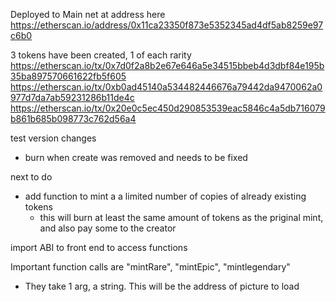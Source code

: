 Deployed to Main net at address here
https://etherscan.io/address/0x11ca23350f873e5352345ad4df5ab8259e97c6b0

3 tokens have been created, 1 of each rarity
https://etherscan.io/tx/0x7d0f2a8b2e67e646a5e34515bbeb4d3dbf84e195b35ba897570661622fb5f605
https://etherscan.io/tx/0xb0ad45140a534482446676a79442da9470062a0977d7da7ab59231286b11de4c
https://etherscan.io/tx/0x20e0c5ec450d290853539eac5846c4a5db716079b861b685b098773c762d56a4



test version changes
- burn when create was removed and needs to be fixed



next to do
- add function to mint a a limited number of copies of already existing tokens
    - this will burn at least the same amount of tokens as the priginal mint, and also pay some to the creator



import ABI to front end to access functions

Important function calls are "mintRare", "mintEpic", "mintlegendary" 
- They take 1 arg, a string. This will be the address of picture to load